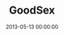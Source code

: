---
layout: series
series: "GoodSex"
permalink: "/goodsex/"
title: "GoodSex"
date: 2013-05-13 00:00:00
endDate: 2013-06-09 00:00:00
description: "Sex can be goodreally good. So let's talk about it. (Disclaimer&#58; This 4-week series could make you cry, clap, write us hate-mail, look for a new roommateor discover something new and completely beautiful because of what God teaches us about sex. You're invited.)"
src: "http://s3.amazonaws.com/crossroads-media/images/legacy/content/190x110_GoodSex.jpg"
---
